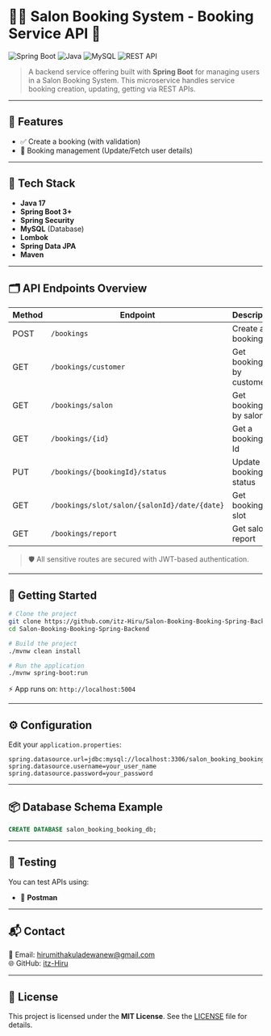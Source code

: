 
# 💇‍♀️ Salon Booking System - Booking Service API 💼

![Spring Boot](https://img.shields.io/badge/Spring_Boot-6DB33F?style=for-the-badge&logo=spring-boot&logoColor=white)
![Java](https://img.shields.io/badge/Java-ED8B00?style=for-the-badge&logo=java&logoColor=white)
![MySQL](https://img.shields.io/badge/MySQL-00758F?style=for-the-badge&logo=mysql&logoColor=white)
![REST API](https://img.shields.io/badge/REST%20API-005571?style=for-the-badge&logo=protocols&logoColor=white)

> A backend service offering built with **Spring Boot** for managing users in a Salon Booking System. This microservice handles service booking creation, updating, getting via REST APIs.

---

## 🚀 Features

- ✅ Create a booking (with validation)
- 🧑 Booking management (Update/Fetch user details)

---

## 🧰 Tech Stack

- **Java 17**
- **Spring Boot 3+**
- **Spring Security**
- **MySQL** (Database)
- **Lombok**
- **Spring Data JPA**
- **Maven**

---

## 🗂️ API Endpoints Overview

| Method | Endpoint                                     | Description                   |
|--------|----------------------------------------------|-------------------------------|
| POST   | `/bookings`                                  | Create a booking              |
| GET    | `/bookings/customer`                         | Get bookings by customer      |
| GET    | `/bookings/salon`                            | Get bookings by salon         |
| GET    | `/bookings/{id}`                             | Get a booking by Id           |
| PUT    | `/bookings/{bookingId}/status`               | Update booking status         |
| GET    | `/bookings/slot/salon/{salonId}/date/{date}` | Get booking slot              |
| GET    | `/bookings/report`                           | Get salon report              |

> 🛡️ All sensitive routes are secured with JWT-based authentication.

---

## 🏁 Getting Started

```bash
# Clone the project
git clone https://github.com/itz-Hiru/Salon-Booking-Booking-Spring-Backend.git
cd Salon-Booking-Booking-Spring-Backend

# Build the project
./mvnw clean install

# Run the application
./mvnw spring-boot:run
```

⚡ App runs on: `http://localhost:5004`

---

## ⚙️ Configuration

Edit your `application.properties`:

```properties
spring.datasource.url=jdbc:mysql://localhost:3306/salon_booking_booking_db
spring.datasource.username=your_user_name
spring.datasource.password=your_password
```

---

## 📦 Database Schema Example

```sql
CREATE DATABASE salon_booking_booking_db;
```

---

## 🧪 Testing

You can test APIs using:
- 🧪 **Postman**

---

## 📬 Contact

📧 Email: hirumithakuladewanew@gmail.com  
🌐 GitHub: [itz-Hiru](https://github.com/itz-Hiru)

---

## 📄 License

This project is licensed under the **MIT License**. See the [LICENSE](./LICENSE) file for details.
